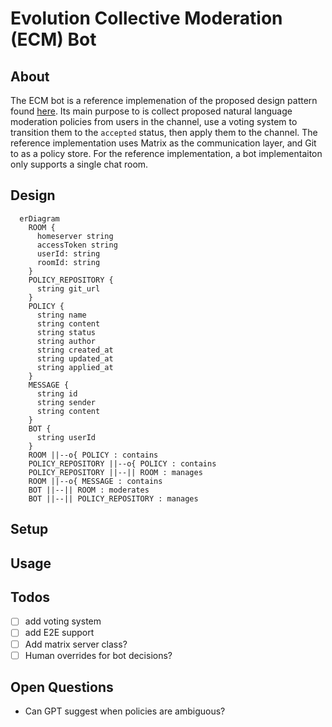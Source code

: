 # Evolution Collective Moderation (ECM) Bot

## About
The ECM bot is a reference implemenation of the proposed design pattern found [here](https://github.com/bgrayburn/Evolutionary-Collective-Moderation-Design-Pattern/blob/main/DesignPattern.md). Its main purpose to is collect proposed natural language moderation policies from users in the channel, use a voting system to transition them to the `accepted` status, then apply them to the channel. The reference implementation uses Matrix as the communication layer, and Git to as a policy store.
For the reference implementation, a bot implementaiton only supports a single chat room.

## Design
```mermaid
  erDiagram
    ROOM {
      homeserver string
      accessToken string
      userId: string
      roomId: string
    }
    POLICY_REPOSITORY {
      string git_url
    }
    POLICY {
      string name
      string content
      string status
      string author
      string created_at
      string updated_at
      string applied_at
    }
    MESSAGE {
      string id
      string sender
      string content
    }
    BOT {
      string userId
    }
    ROOM ||--o{ POLICY : contains
    POLICY_REPOSITORY ||--o{ POLICY : contains
    POLICY_REPOSITORY ||--|| ROOM : manages
    ROOM ||--o{ MESSAGE : contains
    BOT ||--|| ROOM : moderates
    BOT ||--|| POLICY_REPOSITORY : manages
```

## Setup

## Usage

## Todos
- [ ] add voting system
- [ ] add E2E support
- [ ] Add matrix server class?
- [ ] Human overrides for bot decisions?

## Open Questions
- Can GPT suggest when policies are ambiguous?
